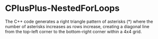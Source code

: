 # CPlusPlus-NestedForLoops

The C++ code generates a right triangle pattern of asterisks (*) where the number of asterisks increases as rows increase, creating a diagonal line from the top-left corner to the bottom-right corner within a 4x4 grid.
